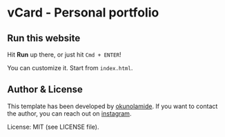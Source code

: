 # vCard - Personal portfolio

## Run this website

Hit **Run** up there, or just hit `Cmd + ENTER`!

You can customize it. Start from `index.html`.

## Author & License

This template has been developed by [okunolamide](https://www.instagram.com/okunolamide). If you want to contact the author, you can reach out on [instagram](https://www.instagram.com/okunolamide). 



License: MIT (see LICENSE file).
